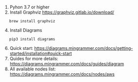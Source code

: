 1. Pyhon 3.7 or higher
2. Install Graphviz https://graphviz.gitlab.io/download/
```
   brew install graphviz
```
4. Install Diagrams
```
   pip3 install diagrams
```   
6. Quick start: https://diagrams.mingrammer.com/docs/getting-started/installation#quick-start
7. Quides for more details: https://diagrams.mingrammer.com/docs/guides/diagram
8. All available nodes list: https://diagrams.mingrammer.com/docs/nodes/aws
